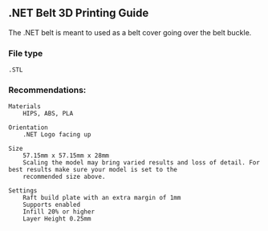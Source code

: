 ## .NET Belt 3D Printing Guide

The .NET belt is meant to used as a belt cover going over the belt buckle.


### File type
    .STL

### Recommendations:
    Materials
        HIPS, ABS, PLA
   
    Orientation
        .NET Logo facing up
    
    Size
        57.15mm x 57.15mm x 28mm
        Scaling the model may bring varied results and loss of detail. For best results make sure your model is set to the
        recommended size above.
    
    Settings
        Raft build plate with an extra margin of 1mm
        Supports enabled
        Infill 20% or higher
        Layer Height 0.25mm
